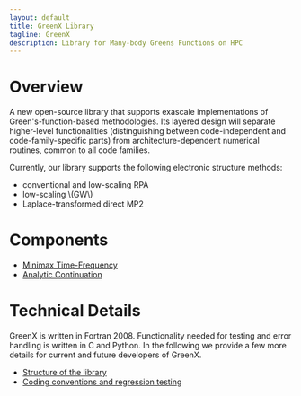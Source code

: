 ```yaml
---
layout: default
title: GreenX Library
tagline: GreenX
description: Library for Many-body Greens Functions on HPC
---
```


# Overview

A new open-source library that supports exascale implementations of Green's-function-based methodologies. Its layered design will separate higher-level functionalities (distinguishing between code-independent and code-family-specific parts) from architecture-dependent numerical routines, common to all code families.

Currently, our library supports the following electronic structure methods:

- conventional and low-scaling RPA
- low-scaling \\(GW\\)
- Laplace-transformed direct MP2

# Components
- [Minimax Time-Frequency](gx_time_frequency.md)
- [Analytic Continuation](gx_ac.md)

# Technical Details
 GreenX is written in Fortran 2008. Functionality needed for testing and error handling is written in C and Python. In the following we provide a few more details for current and future developers of GreenX. 
- [Structure of the library](structure.md)
- [Coding conventions and regression testing](test.md)
